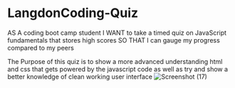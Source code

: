 # LangdonCoding-Quiz
AS A coding boot camp student
I WANT to take a timed quiz on JavaScript fundamentals that stores high scores
SO THAT I can gauge my progress compared to my peers

The Purpose of this quiz is to show a more advanced understanding html and css that gets powered by the javascript code as well as try and show a better knowledge of clean working user interface 
![Screenshot (17)](https://user-images.githubusercontent.com/86031485/139766705-d8455fee-586e-47ac-a9dc-40a039c423e3.png)